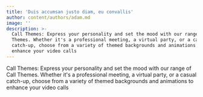 ```yaml
---
title: 'Duis accumsan justo diam, eu convallis'
author: content/authors/adam.md
image: ''
description: >-
  Call Themes: Express your personality and set the mood with our range of Call
  Themes. Whether it's a professional meeting, a virtual party, or a casual
  catch-up, choose from a variety of themed backgrounds and animations to
  enhance your video calls
---
```


Call Themes: Express your personality and set the mood with our range of Call Themes. Whether it's a professional meeting, a virtual party, or a casual catch-up, choose from a variety of themed backgrounds and animations to enhance your video calls

